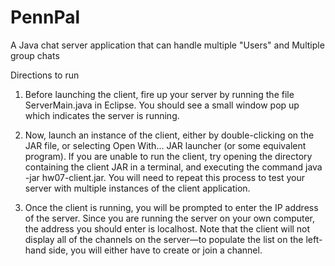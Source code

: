 # PennPal
A Java chat server application that can handle multiple "Users" and Multiple group chats

Directions to run
1. Before launching the client, fire up your server by running the file ServerMain.java in Eclipse. You should see a small window pop up which indicates the server is running.

2. Now, launch an instance of the client, either by double-clicking on the JAR file, or selecting Open With... JAR launcher (or some equivalent program). If you are unable to run the client, try opening the directory containing the client JAR in a terminal, and executing the command java -jar hw07-client.jar. You will need to repeat this process to test your server with multiple instances of the client application.

3. Once the client is running, you will be prompted to enter the IP address of the server. Since you are running the server on your own computer, the address you should enter is localhost. Note that the client will not display all of the channels on the server—to populate the list on the left-hand side, you will either have to create or join a channel.
